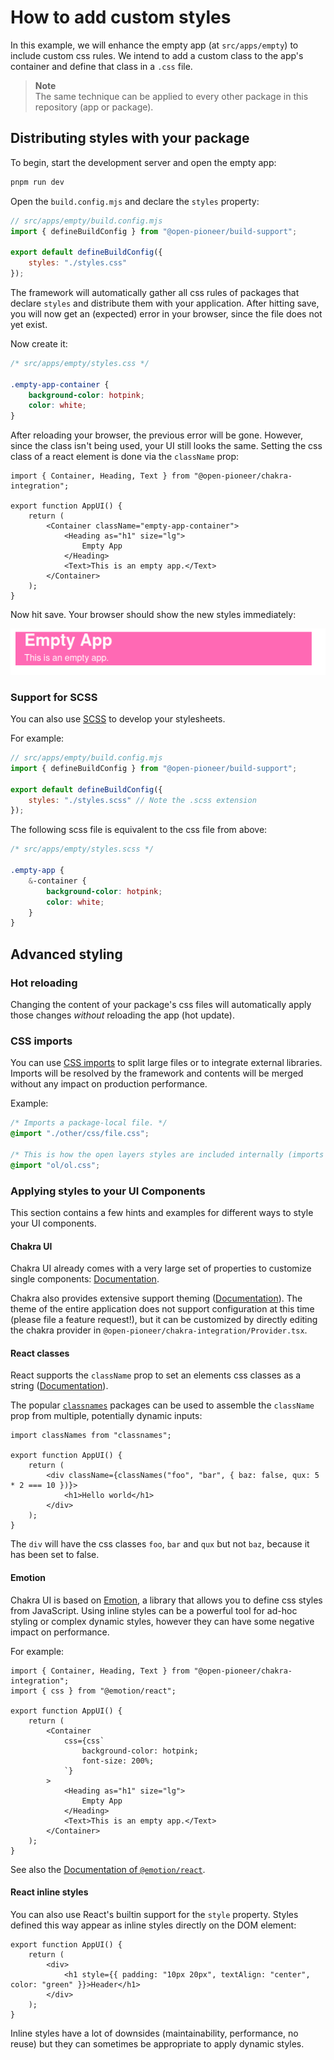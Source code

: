 # How to add custom styles

In this example, we will enhance the empty app (at `src/apps/empty`) to include custom css rules.
We intend to add a custom class to the app's container and define that class in a `.css` file.

> **Note**  
> The same technique can be applied to every other package in this repository (app or package).

## Distributing styles with your package

To begin, start the development server and open the empty app:

```bash
pnpm run dev
```

Open the `build.config.mjs` and declare the `styles` property:

```js
// src/apps/empty/build.config.mjs
import { defineBuildConfig } from "@open-pioneer/build-support";

export default defineBuildConfig({
    styles: "./styles.css"
});
```

The framework will automatically gather all css rules of packages that declare `styles` and distribute them with your application.
After hitting save, you will now get an (expected) error in your browser, since the file does not yet exist.

Now create it:

```css
/* src/apps/empty/styles.css */

.empty-app-container {
    background-color: hotpink;
    color: white;
}
```

After reloading your browser, the previous error will be gone.
However, since the class isn't being used, your UI still looks the same.
Setting the css class of a react element is done via the `className` prop:

```tsx
import { Container, Heading, Text } from "@open-pioneer/chakra-integration";

export function AppUI() {
    return (
        <Container className="empty-app-container">
            <Heading as="h1" size="lg">
                Empty App
            </Heading>
            <Text>This is an empty app.</Text>
        </Container>
    );
}
```

Now hit save.
Your browser should show the new styles immediately:

![Styles have been applied](./HowToAddCustomStyles_StylesApplied.png)

### Support for SCSS

You can also use [SCSS](https://sass-lang.com/) to develop your stylesheets.

For example:

```js
// src/apps/empty/build.config.mjs
import { defineBuildConfig } from "@open-pioneer/build-support";

export default defineBuildConfig({
    styles: "./styles.scss" // Note the .scss extension
});
```

The following scss file is equivalent to the css file from above:

```scss
/* src/apps/empty/styles.scss */

.empty-app {
    &-container {
        background-color: hotpink;
        color: white;
    }
}
```

## Advanced styling

### Hot reloading

Changing the content of your package's css files will automatically apply those changes _without_ reloading the app (hot update).

### CSS imports

You can use [CSS imports](https://developer.mozilla.org/en-US/docs/Web/CSS/@import) to split large files or to integrate external libraries.
Imports will be resolved by the framework and contents will be merged without any impact on production performance.

Example:

```css
/* Imports a package-local file. */
@import "./other/css/file.css";

/* This is how the open layers styles are included internally (imports from `ol` package). */
@import "ol/ol.css";
```

### Applying styles to your UI Components

This section contains a few hints and examples for different ways to style your UI components.

#### Chakra UI

Chakra UI already comes with a very large set of properties to customize single components: [Documentation](https://chakra-ui.com/docs/styled-system/style-props).

Chakra also provides extensive support theming ([Documentation](https://chakra-ui.com/docs/styled-system/theme)).
The theme of the entire application does not support configuration at this time (please file a feature request!), but it can be customized by directly editing the chakra provider in `@open-pioneer/chakra-integration/Provider.tsx`.

#### React classes

React supports the `className` prop to set an elements css classes as a string ([Documentation](https://reactjs.org/docs/faq-styling.html)).

The popular [`classnames`](https://www.npmjs.com/package/classnames) packages can be used to assemble the `className` prop from multiple, potentially dynamic inputs:

```tsx
import classNames from "classnames";

export function AppUI() {
    return (
        <div className={classNames("foo", "bar", { baz: false, qux: 5 * 2 === 10 })}>
            <h1>Hello world</h1>
        </div>
    );
}
```

The `div` will have the css classes `foo`, `bar` and `qux` but not `baz`, because it has been set to false.

#### Emotion

Chakra UI is based on [Emotion](https://emotion.sh/docs/introduction), a library that allows you to define css styles from JavaScript.
Using inline styles can be a powerful tool for ad-hoc styling or complex dynamic styles, however they can have some negative impact on performance.

For example:

```tsx
import { Container, Heading, Text } from "@open-pioneer/chakra-integration";
import { css } from "@emotion/react";

export function AppUI() {
    return (
        <Container
            css={css`
                background-color: hotpink;
                font-size: 200%;
            `}
        >
            <Heading as="h1" size="lg">
                Empty App
            </Heading>
            <Text>This is an empty app.</Text>
        </Container>
    );
}
```

See also the [Documentation of `@emotion/react`](https://emotion.sh/docs/@emotion/react).

#### React inline styles

You can also use React's builtin support for the `style` property.
Styles defined this way appear as inline styles directly on the DOM element:

```tsx
export function AppUI() {
    return (
        <div>
            <h1 style={{ padding: "10px 20px", textAlign: "center", color: "green" }}>Header</h1>
        </div>
    );
}
```

Inline styles have a lot of downsides (maintainability, performance, no reuse) but they can sometimes be appropriate to apply dynamic styles.
